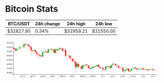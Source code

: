 # Bitcoin Stats

BTC/USDT|24h change|24h high|24h low|
|---|---|---|---|
|$32827.85|0.34%|$32959.21|$31550.00|

<img src="./chart.svg">
